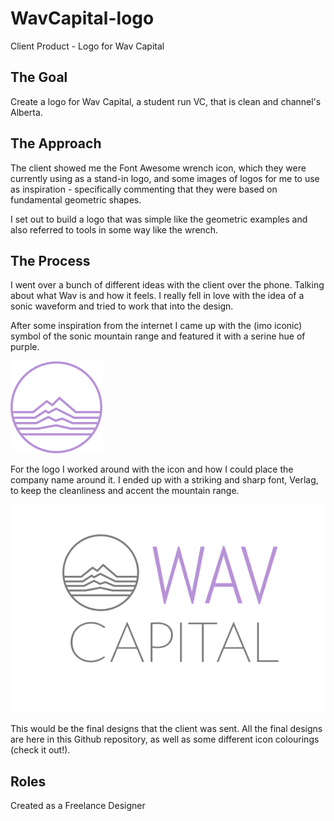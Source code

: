# WavCapital-logo
Client Product - Logo for Wav Capital

## The Goal 

Create a logo for Wav Capital, a student run VC, that is clean and channel's Alberta. 

## The Approach 

The client showed me the Font Awesome wrench icon, which they were currently using as a stand-in logo, and some images of logos for me to use as inspiration - specifically commenting that they were based on fundamental geometric shapes. 

I set out to build a logo that was simple like the geometric examples and also referred to tools in some way like the wrench. 

## The Process

I went over a bunch of different ideas with the client over the phone. Talking about what Wav is and how it feels. I really fell in love with the idea of a sonic waveform and tried to work that into the design. 

After some inspiration from the internet I came up with the (imo iconic) symbol of the sonic mountain range and featured it with a serine hue of purple. 

![purp @1x](./Icons/purp@1x.png)

For the logo I worked around with the icon and how I could place the company name around it. I ended up with a striking and sharp font, Verlag, to keep the cleanliness and accent the mountain range.

![purp icon purp wav copy](./Logo/logo.png)

This would be the final designs that the client was sent. All the final designs are here in this Github repository, as well as some different icon colourings (check it out!). 

## Roles 

Created as a Freelance Designer 
